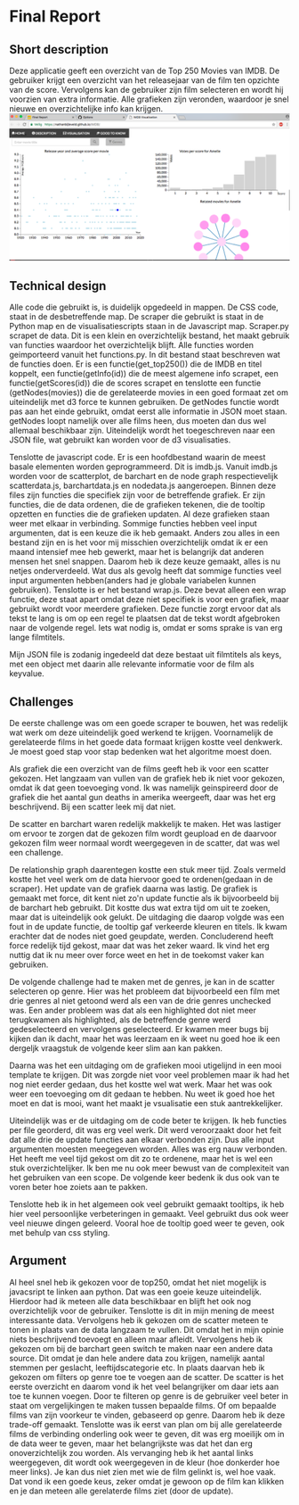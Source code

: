 # Final Report

## Short description
Deze applicatie geeft een overzicht van de Top 250 Movies van IMDB. De gebruiker krijgt een overzicht van het releasejaar van de film ten opzichte van de score.
Vervolgens kan de gebruiker zijn film selecteren en wordt hij voorzien van extra informatie. Alle grafieken zijn veronden, waardoor je snel nieuwe en overzichtelijke info kan krijgen.
![](/doc/visualisation.png)

## Technical design
Alle code die gebruikt is, is duidelijk opgedeeld in mappen. De CSS code, staat in de desbetreffende map. De scraper die gebruikt is staat in de Python map en de visualisatiescripts staan in de Javascript map.
Scraper.py scrapet de data. Dit is een klein en overzichtelijk bestand, het maakt gebruik van functies waardoor het overzichtelijk blijft. Alle functies worden geimporteerd vanuit het functions.py. In dit bestand staat beschreven wat de functies doen. Er is een functie(get_top250()) die de IMDB en titel koppelt, een functie(getInfo(id)) die de meest algemene info scrapet, een functie(getScores(id)) die de scores scrapet en tenslotte een functie (getNodes(movies)) die de gerelateerde movies in een goed formaat zet om uiteindelijk met d3 force te kunnen gebruiken.
De getNodes functie wordt pas aan het einde gebruikt, omdat eerst alle informatie in JSON moet staan. getNodes loopt namelijk over alle films heen, dus moeten dan dus wel allemaal beschikbaar zijn.
Uiteindelijk wordt het toegeschreven naar een JSON file, wat gebruikt kan worden voor de d3 visualisaties.

Tenslotte de javascript code. Er is een hoofdbestand waarin de meest basale elementen worden geprogrammeerd. Dit is imdb.js. Vanuit imdb.js worden voor de scatterplot, de barchart en de node graph respectievelijk scatterdata.js, barchartdata.js en nodedata.js aangeroepen.
Binnen deze files zijn functies die specifiek zijn voor de betreffende grafiek. Er zijn functies, die de data ordenen, die de grafieken tekenen, die de tooltip opzetten en functies die de grafieken updaten. Al deze grafieken staan weer met elkaar in verbinding.
Sommige functies hebben veel input argumenten, dat is een keuze die ik heb gemaakt. Anders zou alles in een bestand zijn en is het voor mij misschien overzichtelijk omdat ik er een maand intensief mee heb gewerkt, maar het is belangrijk dat anderen mensen het snel snappen. Daarom heb ik deze keuze gemaakt, alles is nu netjes onderverdeeld. Wat dus als gevolg heeft dat sommige functies veel input argumenten hebben(anders had je globale variabelen kunnen gebruiken).
Tenslotte is er het bestand wrap.js. Deze bevat alleen een wrap functie, deze staat apart omdat deze niet specifiek is voor een grafiek, maar gebruikt wordt voor meerdere grafieken. Deze functie zorgt ervoor dat als tekst te lang is om op een regel te plaatsen dat de tekst wordt afgebroken naar de volgende regel. Iets wat nodig is, omdat er soms sprake is van erg lange filmtitels.

Mijn JSON file is zodanig ingedeeld dat deze bestaat uit filmtitels als keys, met een object met daarin alle relevante informatie voor de film als keyvalue.

## Challenges
De eerste challenge was om een goede scraper te bouwen, het was redelijk wat werk om deze uiteindelijk goed werkend te krijgen. Voornamelijk de gerelateerde films in het goede data formaat krijgen kostte veel denkwerk. Je moest goed stap voor stap bedenken wat het algoritme moest doen.

Als grafiek die een overzicht van de films geeft heb ik voor een scatter gekozen. Het langzaam van vullen van de grafiek heb ik niet voor gekozen, omdat ik dat geen toevoeging vond. Ik was namelijk geinspireerd door de grafiek die het aantal gun deaths in amerika weergeeft, daar was het erg beschrijvend. Bij een scatter leek mij dat niet.

De scatter en barchart waren redelijk makkelijk te maken. Het was lastiger om ervoor te zorgen dat de gekozen film wordt geupload en de daarvoor gekozen film weer normaal wordt weergegeven in de scatter, dat was wel een challenge.

De relationship graph daarentegen kostte een stuk meer tijd. Zoals vermeld kostte het veel werk om de data hiervoor goed te ordenen(gedaan in de scraper). Het update van de grafiek daarna was lastig. De grafiek is gemaakt met force, dit kent niet zo'n update functie als ik bijvoorbeeld bij de barchart heb gebruikt.
Dit kostte dus wat extra tijd om uit te zoeken, maar dat is uiteindelijk ook gelukt. De uitdaging die daarop volgde was een fout in de update functie, de tooltip gaf verkeerde kleuren en titels. Ik kwam erachter dat de nodes niet goed geupdate, werden. Concluderend heeft force redelijk tijd gekost, maar dat was het zeker waard. Ik vind het erg nuttig dat ik nu meer over force weet en het in de toekomst vaker kan gebruiken.

De volgende challenge had te maken met de genres, je kan in de scatter selecteren op genre. Hier was het probleem dat bijvoorbeeld een film met drie genres al niet getoond werd als een van de drie genres unchecked was. Een ander probleem was dat als een highlighted dot niet meer terugkwamen als highlighted, als de betreffende genre werd gedeselecteerd en vervolgens geselecteerd. Er kwamen meer bugs bij kijken dan ik dacht, maar het was leerzaam en ik weet nu goed hoe ik een dergeljk vraagstuk de volgende keer slim aan kan pakken.

Daarna was het een uitdaging om de grafieken mooi utigelijnd in een mooi template te krijgen. Dit was zorgde niet voor veel problemen maar ik had het nog niet eerder gedaan, dus het kostte wel wat werk. Maar het was ook weer een toevoeging om dit gedaan te hebben. Nu weet ik goed hoe het moet en dat is mooi, want het maakt je vsualisatie een stuk aantrekkelijker.

Uiteindelijk was er de uitdaging om de code beter te krijgen. Ik heb functies per file georderd, dit was erg veel werk. Dit werd veroorzaakt door het feit dat alle drie de update functies aan elkaar verbonden zijn. Dus alle input argumenten moesten meegegeven worden. Alles was erg nauw verbonden. Het heeft me veel tijd gekost om dit zo te ordenene, maar het is wel een stuk overzichtelijker. Ik ben me nu ook meer bewust van de complexiteit van het gebruiken van een scope. De volgende keer bedenk ik dus ook van te voren beter hoe zoiets aan te pakken.

Tenslotte heb ik in het algemeen ook veel gebruikt gemaakt tooltips, ik heb hier veel persoonlijke verbeteringen in gemaakt. Veel gebruikt dus ook weer veel nieuwe dingen geleerd. Vooral hoe de tooltip goed weer te geven, ook met behulp van css styling.

## Argument
Al heel snel heb ik gekozen voor de top250, omdat het niet mogelijk is javacsript te linken aan python. Dat was een goeie keuze uiteindelijk. Hierdoor had ik meteen alle data beschikbaar en blijft het ook nog overzichtelijk voor de gebruiker. Tenslotte is dit in mijn mening de meest interessante data.
Vervolgens heb ik gekozen om de scatter meteen te tonen in plaats van de data langzaam te vullen. Dit omdat het in mijn opinie niets beschrijvend toevoegt en alleen maar afleidt. Vervolgens heb ik gekozen om bij de barchart geen switch te maken naar een andere data source. Dit omdat je dan hele andere data zou krijgen, namelijk aantal stemmen per geslacht, leeftijdscategorie etc.
In plaats daarvan heb ik gekozen om filters op genre toe te voegen aan de scatter. De scatter is het eerste overzicht en daarom vond ik het veel belangrijker om daar iets aan toe te kunnen voegen. Door te filteren op genre is de gebruiker veel beter in staat om vergelijkingen te maken tussen bepaalde films. Of om bepaalde films van zijn voorkeur te vinden, gebaseerd op genre. Daarom heb ik deze trade-off gemaakt.
Tenslotte was ik eerst van plan om bij alle gerelateerde films de verbinding onderling ook weer te geven, dit was erg moeilijk om in de data weer te geven, maar het belangrijkste was dat het dan erg onoverzichtelijk zou worden. Als vervanging heb ik het aantal links weergegeven, dit wordt ook weergegeven in de kleur (hoe donkerder hoe meer links). Je kan dus niet zien met wie de film gelinkt is, wel hoe vaak. Dat vond ik een goede keus, zeker omdat je gewoon op de film kan klikken en je dan meteen alle gerelaterde films ziet (door de update).
